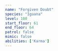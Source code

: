 ```yaml
---
name: "Forgiven Doubt"
species: "Iguana"
level: 100
start_floor: 61
end_floor: 64
patrol: false
mimic: false
abilities: ['Karma']
---
```

